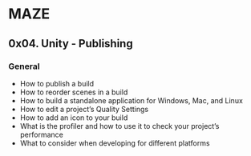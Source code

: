 # MAZE
## 0x04. Unity - Publishing
### General
- How to publish a build
- How to reorder scenes in a build
- How to build a standalone application for Windows, Mac, and Linux
- How to edit a project’s Quality Settings
- How to add an icon to your build
- What is the profiler and how to use it to check your project’s performance
- What to consider when developing for different platforms
